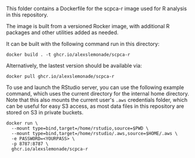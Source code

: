 This folder contains a Dockerfile for the scpca-r image used for R analysis in this repository.

The image is built from a versioned Rocker image, with additional R packages and other utilities added as needed.

It can be built with the following command run in this directory:

```
docker build . -t ghcr.io/alexslemonade/scpca-r
```

Alternatively, the lastest version should be available via:

```
docker pull ghcr.io/alexslemonade/scpca-r
```

To use and launch the RStudio server, you can use the following example command, which uses the current directory for the internal home directory.
Note that this also mounts the current user's `.aws` credentials folder, which can be useful for easy S3 access, as most data files in this repository are stored on S3 in private buckets.

```
docker run \
  --mount type=bind,target=/home/rstudio,source=$PWD \
  --mount type=bind,target=/home/rstudio/.aws,source=$HOME/.aws \
  -e PASSWORD=<YOURPASS> \
  -p 8787:8787 \
  ghcr.io/alexslemonade/scpca-r
```